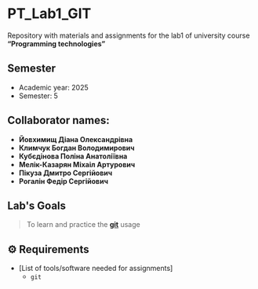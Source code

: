 # PT_Lab1_GIT
Repository with materials and assignments for the lab1 of university course **“Programming technologies”**

## Semester
- Academic year: 2025  
- Semester: 5

## Collaborator names:
- **Йовхимищ Діана Олександрівна**
- **Климчук Богдан Володимирович**
- **Кубєдінова Поліна Анатоліївна**
- **Мелік-Казарян Міхаіл Артурович**
- **Пікуза Дмитро Сергійович**
- **Рогалін Федір Сергійович**

## Lab's Goals
> To learn and practice the **[git](https://git-scm.com/book/uk/v2)** usage

## ⚙ Requirements
- [List of tools/software needed for assignments]
  - `git`
